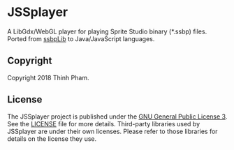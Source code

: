 # JSSplayer

A LibGdx/WebGL player for playing Sprite Studio binary (*.ssbp) files. Ported from [ssbpLib](https://github.com/SpriteStudio/ssbpLib) to Java/JavaScript languages.

## Copyright
Copyright 2018 Thinh Pham.

## License
The JSSplayer project is published under the [GNU General Public License 3](http://www.gnu.org/licenses/). See the [LICENSE](LICENSE) file for more details. Third-party libraries used by JSSplayer are under their own licenses. Please refer to those libraries for details on the license they use.
